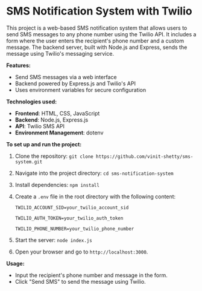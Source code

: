 # SMS Notification System with Twilio

This project is a web-based SMS notification system that allows users to send SMS messages to any phone number using the Twilio API. It includes a form where the user enters the recipient's phone number and a custom message. The backend server, built with Node.js and Express, sends the message using Twilio's messaging service.

**Features:**
- Send SMS messages via a web interface
- Backend powered by Express.js and Twilio's API
- Uses environment variables for secure configuration

**Technologies used:**
- **Frontend**: HTML, CSS, JavaScript
- **Backend**: Node.js, Express.js
- **API**: Twilio SMS API
- **Environment Management**: dotenv

**To set up and run the project:**

1. Clone the repository:
   `git clone https://github.com/vinit-shetty/sms-system.git`

2. Navigate into the project directory:
   `cd sms-notification-system`

3. Install dependencies:
   `npm install`

4. Create a `.env` file in the root directory with the following content:
    
   `TWILIO_ACCOUNT_SID=your_twilio_account_sid`
   
   `TWILIO_AUTH_TOKEN=your_twilio_auth_token`
   
   `TWILIO_PHONE_NUMBER=your_twilio_phone_number`



6. Start the server:
`node index.js`

7. Open your browser and go to `http://localhost:3000`.

**Usage:**
- Input the recipient's phone number and message in the form.
- Click "Send SMS" to send the message using Twilio.

